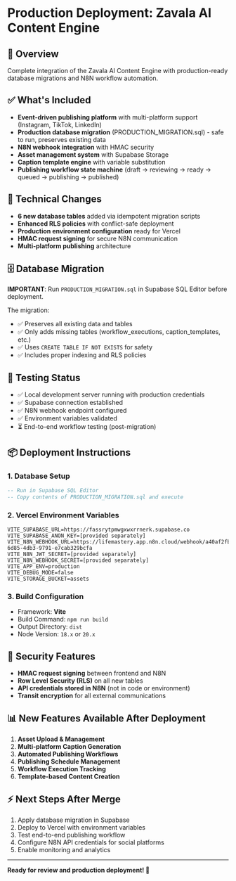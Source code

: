 # Production Deployment: Zavala AI Content Engine

## 🚀 Overview
Complete integration of the Zavala AI Content Engine with production-ready database migrations and N8N workflow automation.

## ✅ What's Included
- **Event-driven publishing platform** with multi-platform support (Instagram, TikTok, LinkedIn)
- **Production database migration** (PRODUCTION_MIGRATION.sql) - safe to run, preserves existing data
- **N8N webhook integration** with HMAC security
- **Asset management system** with Supabase Storage
- **Caption template engine** with variable substitution
- **Publishing workflow state machine** (draft → reviewing → ready → queued → publishing → published)

## 🔧 Technical Changes
- **6 new database tables** added via idempotent migration scripts
- **Enhanced RLS policies** with conflict-safe deployment
- **Production environment configuration** ready for Vercel
- **HMAC request signing** for secure N8N communication
- **Multi-platform publishing** architecture

## 🗄️ Database Migration
**IMPORTANT**: Run `PRODUCTION_MIGRATION.sql` in Supabase SQL Editor before deployment.

The migration:
- ✅ Preserves all existing data and tables
- ✅ Only adds missing tables (workflow_executions, caption_templates, etc.)
- ✅ Uses `CREATE TABLE IF NOT EXISTS` for safety
- ✅ Includes proper indexing and RLS policies

## 🧪 Testing Status
- ✅ Local development server running with production credentials
- ✅ Supabase connection established
- ✅ N8N webhook endpoint configured
- ✅ Environment variables validated
- ⏳ End-to-end workflow testing (post-migration)

## 📦 Deployment Instructions

### 1. Database Setup
```sql
-- Run in Supabase SQL Editor
-- Copy contents of PRODUCTION_MIGRATION.sql and execute
```

### 2. Vercel Environment Variables
```env
VITE_SUPABASE_URL=https://fassrytpmwgxwxrrnerk.supabase.co
VITE_SUPABASE_ANON_KEY=[provided separately]
VITE_N8N_WEBHOOK_URL=https://lifemastery.app.n8n.cloud/webhook/a40af2fb-6d85-4db3-9791-e7cab329bcfa
VITE_N8N_JWT_SECRET=[provided separately]
VITE_N8N_WEBHOOK_SECRET=[provided separately]
VITE_APP_ENV=production
VITE_DEBUG_MODE=false
VITE_STORAGE_BUCKET=assets
```

### 3. Build Configuration
- Framework: **Vite**
- Build Command: `npm run build`
- Output Directory: `dist`
- Node Version: `18.x` or `20.x`

## 🔐 Security Features
- **HMAC request signing** between frontend and N8N
- **Row Level Security (RLS)** on all new tables
- **API credentials stored in N8N** (not in code or environment)
- **Transit encryption** for all external communications

## 📊 New Features Available After Deployment
1. **Asset Upload & Management**
2. **Multi-platform Caption Generation**
3. **Automated Publishing Workflows**
4. **Publishing Schedule Management**
5. **Workflow Execution Tracking**
6. **Template-based Content Creation**

## ⚡ Next Steps After Merge
1. Apply database migration in Supabase
2. Deploy to Vercel with environment variables
3. Test end-to-end publishing workflow
4. Configure N8N API credentials for social platforms
5. Enable monitoring and analytics

---

**Ready for review and production deployment! 🎉**
